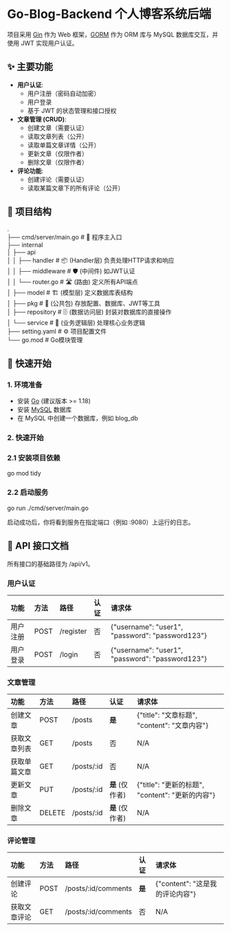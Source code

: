 # **Go-Blog-Backend 个人博客系统后端**

项目采用 [Gin](https://github.com/gin-gonic/gin) 作为 Web 框架，[GORM](https://gorm.io/) 作为 ORM 库与 MySQL 数据库交互，并使用 JWT 实现用户认证。

## **✨ 主要功能**

* **用户认证**:  
  * 用户注册（密码自动加密）  
  * 用户登录  
  * 基于 JWT 的状态管理和接口授权  
* **文章管理 (CRUD)**:  
  * 创建文章（需要认证）  
  * 读取文章列表（公开）  
  * 读取单篇文章详情（公开）  
  * 更新文章（仅限作者）  
  * 删除文章（仅限作者）  
* **评论功能**:  
  * 创建评论（需要认证）  
  * 读取某篇文章下的所有评论（公开）

## **📂 项目结构**
.  
├── cmd/server/main.go          \# 🚀 程序主入口  
├── internal  
│   ├── api  
│   │   ├── handler             \# 📦 (Handler层) 负责处理HTTP请求和响应  
│   │   ├── middleware          \# 🛡️ (中间件) 如JWT认证  
│   │   └── router.go           \# 🛣️ (路由) 定义所有API端点  
│   ├── model                   \# 🏗️ (模型层) 定义数据库表结构  
│   ├── pkg                     \# 🧰 (公共包) 存放配置、数据库、JWT等工具  
│   ├── repository              \# 🗄️ (数据访问层) 封装对数据库的直接操作  
│   └── service                 \# 🧠 (业务逻辑层) 处理核心业务逻辑  
├── setting.yaml                \# ⚙️ 项目配置文件  
└── go.mod                      \# Go模块管理



## **🚀 快速开始**

### **1\. 环境准备**

* 安装 [Go](https://golang.org/) (建议版本 \>= 1.18)  
* 安装 [MySQL](https://www.mysql.com/) 数据库  
* 在 MySQL 中创建一个数据库，例如 blog\_db



### **2\. 快速开始**

### 2.1 安装项目依赖  
go mod tidy

### 2.2 启动服务  
go run ./cmd/server/main.go

启动成功后，你将看到服务在指定端口（例如 :9080）上运行的日志。

## **📖 API 接口文档**

所有接口的基础路径为 /api/v1。

### **用户认证**

| 功能 | 方法 | 路径 | 认证 | 请求体 |
| :---- | :---- | :---- | :---- | :---- |
| 用户注册 | POST | /register | 否 | {"username": "user1", "password": "password123"} |
| 用户登录 | POST | /login | 否 | {"username": "user1", "password": "password123"} |

### **文章管理**

| 功能 | 方法 | 路径 | 认证 | 请求体 |
| :---- | :---- | :---- | :---- | :---- |
| 创建文章 | POST | /posts | **是** | {"title": "文章标题", "content": "文章内容"} |
| 获取文章列表 | GET | /posts | 否 | N/A |
| 获取单篇文章 | GET | /posts/:id | 否 | N/A |
| 更新文章 | PUT | /posts/:id | **是** (仅作者) | {"title": "更新的标题", "content": "更新的内容"} |
| 删除文章 | DELETE | /posts/:id | **是** (仅作者) | N/A |

### **评论管理**

| 功能 | 方法 | 路径 | 认证 | 请求体 |
| :---- | :---- | :---- | :---- | :---- |
| 创建评论 | POST | /posts/:id/comments | **是** | {"content": "这是我的评论内容"} |
| 获取文章评论 | GET | /posts/:id/comments | 否 | N/A |


